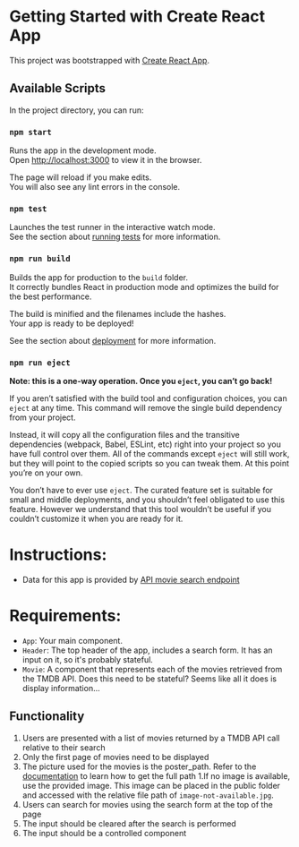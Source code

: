 # Getting Started with Create React App

This project was bootstrapped with [Create React App](https://github.com/facebook/create-react-app).

## Available Scripts

In the project directory, you can run:

### `npm start`

Runs the app in the development mode.\
Open [http://localhost:3000](http://localhost:3000) to view it in the browser.

The page will reload if you make edits.\
You will also see any lint errors in the console.

### `npm test`

Launches the test runner in the interactive watch mode.\
See the section about [running tests](https://facebook.github.io/create-react-app/docs/running-tests) for more information.

### `npm run build`

Builds the app for production to the `build` folder.\
It correctly bundles React in production mode and optimizes the build for the best performance.

The build is minified and the filenames include the hashes.\
Your app is ready to be deployed!

See the section about [deployment](https://facebook.github.io/create-react-app/docs/deployment) for more information.

### `npm run eject`

**Note: this is a one-way operation. Once you `eject`, you can’t go back!**

If you aren’t satisfied with the build tool and configuration choices, you can `eject` at any time. This command will remove the single build dependency from your project.

Instead, it will copy all the configuration files and the transitive dependencies (webpack, Babel, ESLint, etc) right into your project so you have full control over them. All of the commands except `eject` will still work, but they will point to the copied scripts so you can tweak them. At this point you’re on your own.

You don’t have to ever use `eject`. The curated feature set is suitable for small and middle deployments, and you shouldn’t feel obligated to use this feature. However we understand that this tool wouldn’t be useful if you couldn’t customize it when you are ready for it.

# Instructions:
* Data for this app is provided by [API movie search endpoint](https://developers.themoviedb.org/3/search/search-movies)

# Requirements:
* `App`: Your main component.
* `Header`: The top header of the app, includes a search form. It has an input on it, so it's probably stateful.
* `Movie`: A component that represents each of the movies retrieved from the TMDB API. Does this need to be stateful? Seems like all it does is display information...
## Functionality
1. Users are presented with a list of movies returned by a TMDB API call relative to their search
  1. Only the first page of movies need to be displayed
  1. The picture used for the movies is the poster_path. Refer to the [documentation](https://developers.themoviedb.org/3/getting-started/images) to learn how to get the full path
  1.If no image is available, use the provided image. This image can be placed in the public folder and accessed with the relative file path of `image-not-available.jpg`.
1. Users can search for movies using the search form at the top of the page
  1. The input should be cleared after the search is performed
  1. The input should be a controlled component
